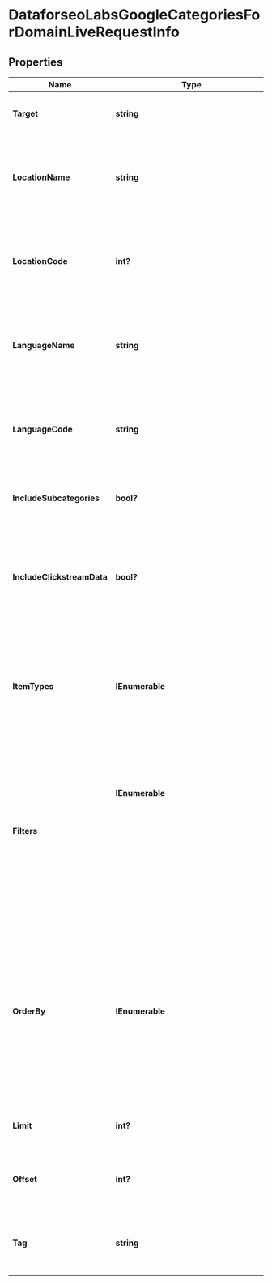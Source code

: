# DataforseoLabsGoogleCategoriesForDomainLiveRequestInfo


## Properties

| Name | Type | Description | Notes |
|------------ | ------------- | ------------- | -------------|
**Target** | **string** | domain or subdomain<br>required field<br>the domain or subdomain name of the target website<br>the domain or subdomain should be specified without https:// and www. |[optional]|
**LocationName** | **string** | full name of the location<br>required field if you don’t specify location_code<br>Note: it is required to specify either location_name or location_code<br>you can receive the list of available locations with their location_name by making a separate request to the<br>https://api.dataforseo.com/v3/dataforseo_labs/locations_and_languages<br>example:<br>United Kingdom |[optional]|
**LocationCode** | **int?** | location code<br>required field if you don’t specify location_name<br>Note: it is required to specify either location_name or location_code<br>you can receive the list of available locations with their location_code by making a separate request to the<br>https://api.dataforseo.com/v3/dataforseo_labs/locations_and_languages<br>example:<br>2840 |[optional]|
**LanguageName** | **string** | full name of the language<br>required field if you don’t specify language_code<br>Note: it is required to specify either language_name or language_code<br>you can receive the list of available languages with their language_name by making a separate request to the<br>https://api.dataforseo.com/v3/dataforseo_labs/locations_and_languages<br>example:<br>English |[optional]|
**LanguageCode** | **string** | language code<br>required field if you don’t specify language_name<br>Note: it is required to specify either language_name or language_code<br>you can receive the list of available languages with their language_code by making a separate request to the<br>https://api.dataforseo.com/v3/dataforseo_labs/locations_and_languages<br>example:<br>en |[optional]|
**IncludeSubcategories** | **bool?** | indicates if the subcategories will be included in the search<br>optional field<br>if set to false, the subcategories will be ignored<br>default value: false<br>learn more about the parameter in this help center article |[optional]|
**IncludeClickstreamData** | **bool?** | include or exclude data from clickstream-based metrics in the result<br>optional field<br>if the parameter is set to true, you will receive clickstream_etv, clickstream_gender_distribution, and clickstream_age_distribution fields with clickstream data in the response<br>default value: false<br>with this parameter enabled, you will be charged double the price for the request<br>learn more about how clickstream-based metrics are calculated in this help center article |[optional]|
**ItemTypes** | **IEnumerable<string>** | display results by item type<br>optional field<br>indicates the type of search results included in the response<br>Note: if the item_types array contains item types that are different from the organic object, the results will be ordered by the first item type in the array; you will not be able to sort and filter results by the types of search results not included in the response;<br>possible values:<br>['organic', 'paid', 'featured_snippet', 'local_pack']<br>default value:<br>['organic', 'paid'] |[optional]|
**Filters** | **IEnumerable<object>** | array of results filtering parameters<br>optional field<br>you can add several filters at once (8 filters maximum)<br>you should set a logical operator and, or between the conditions<br>the following operators are supported:<br>regex, not_regex, <, <=, >, >=, =, <>, in, not_in<br>example:<br>['metrics.organic.pos_1,'>',0]<br>[['metrics.organic.count','>=',100],<br>'and',<br>['metrics.organic.impressions_etv','in',[10,100]]]<br>[[['metrics.organic.count','>=',100],'and',['metrics.organic.pos_1','>',0]],<br>'or',<br>['metrics.organic.impressions_etv','in',[10,100]]]<br>for more information about filters, please refer to Dataforseo Labs – Filters or this help center guide |[optional]|
**OrderBy** | **IEnumerable<string>** | results sorting rules<br>optional field<br>you can use the same values as in the filters array to sort the results<br>possible sorting types:<br>asc – results will be sorted in the ascending order<br>desc – results will be sorted in the descending order<br>you should use a comma to specify a sorting type<br>example:<br>['metrics.paid.etv,asc']<br>Note: you can set no more than three sorting rules in a single request<br>you should use a comma to separate several sorting rules<br>example:<br>['metrics.organic.etv,desc','metrics.paid.count,asc']<br>default rule:<br>['metrics.organic.count,desc']<br>Note: if the item_types array contains item types that are different from the organic object, the results will be ordered by the first item type in the array |[optional]|
**Limit** | **int?** | the maximum number of returned categories<br>optional field<br>default value: 100<br>maximum value: 1000 |[optional]|
**Offset** | **int?** | offset in the results array of returned categories <br>optional field<br>default value: 0<br>if you specify the 10 value, the first ten categories in the results array will be omitted and the data will be provided for the successive categories |[optional]|
**Tag** | **string** | user-defined task identifier<br>optional field<br>the character limit is 255<br>you can use this parameter to identify the task and match it with the result<br>you will find the specified tag value in the data object of the response |[optional]|